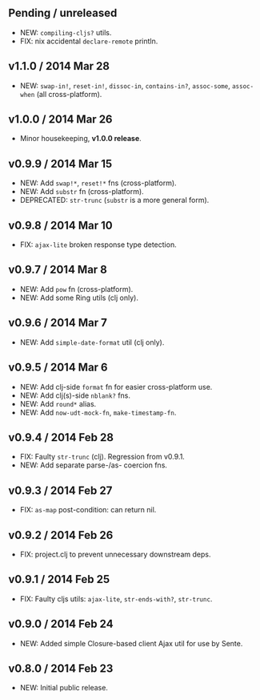## Pending / unreleased

 * NEW: `compiling-cljs?` utils.
 * FIX: nix accidental `declare-remote` println.


## v1.1.0 / 2014 Mar 28

 * NEW: `swap-in!`, `reset-in!`, `dissoc-in`, `contains-in?`, `assoc-some`, `assoc-when` (all cross-platform).


## v1.0.0 / 2014 Mar 26

 * Minor housekeeping, **v1.0.0 release**.


## v0.9.9 / 2014 Mar 15

 * NEW: Add `swap!*`, `reset!*` fns (cross-platform).
 * NEW: Add `substr` fn (cross-platform).
 * DEPRECATED: `str-trunc` (`substr` is a more general form).


## v0.9.8 / 2014 Mar 10

 * FIX: `ajax-lite` broken response type detection.


## v0.9.7 / 2014 Mar 8

 * NEW: Add `pow` fn (cross-platform).
 * NEW: Add some Ring utils (clj only).


## v0.9.6 / 2014 Mar 7

 * NEW: Add `simple-date-format` util (clj only).


## v0.9.5 / 2014 Mar 6

 * NEW: Add clj-side `format` fn for easier cross-platform use.
 * NEW: Add clj(s)-side `nblank?` fns.
 * NEW: Add `round*` alias.
 * NEW: Add `now-udt-mock-fn`, `make-timestamp-fn`.


## v0.9.4 / 2014 Feb 28

 * FIX: Faulty `str-trunc` (clj). Regression from v0.9.1.
 * NEW: Add separate parse-/as- coercion fns.


## v0.9.3 / 2014 Feb 27

 * FIX: `as-map` post-condition: can return nil.


## v0.9.2 / 2014 Feb 26

 * FIX: project.clj to prevent unnecessary downstream deps.


## v0.9.1 / 2014 Feb 25

 * FIX: Faulty cljs utils: `ajax-lite`, `str-ends-with?`, `str-trunc`.


## v0.9.0 / 2014 Feb 24

 * NEW: Added simple Closure-based client Ajax util for use by Sente.


## v0.8.0 / 2014 Feb 23

 * NEW: Initial public release.
